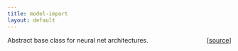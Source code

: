 ```yaml
---
title: model-import
layout: default
---
```

<span style="float:right;"> [[source]](https://github.com/deeplearning4j/deeplearning4j/tree/master/scalnet/src/main/scala/org/deeplearning4j/scalnet//models/Model.scala) </span>
Abstract base class for neural net architectures.

